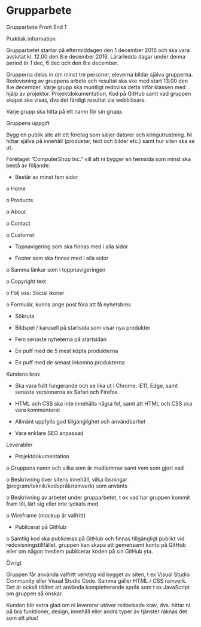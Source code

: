 # Grupparbete

Grupparbete Front End 1

Praktisk information

Grupparbetet startar på eftermiddagen den 1 december 2016 och ska vara avslutat kl. 12.00 den 8:e december 2016. Lärarledda dagar under denna period är 1 dec, 6 dec och den 8:e december.

Grupperna delas in om minst tre personer, eleverna bildar själva grupperna. Redovisning av gruppens arbete och resultat ska ske med start 13:00 den 8:e december. Varje grupp ska muntligt redovisa detta inför klassen med hjälp av projektor. Projektdokumentation, Kod på GitHub samt vad gruppen skapat ska visas, dvs det färdigt resultat via webbläsare.

Varje grupp ska hitta på ett namn för sin grupp.

Gruppens uppgift

Bygg en publik site att ett företag som säljer datorer och kringutrustning. Ni hittar själva på innehåll (produkter, text och bilder etc.) samt hur siten ska se ut.

Företaget ”ComputerShop Inc.” vill att ni bygger en hemsida som minst ska bestå av följande:

* Består av minst fem sidor

o Home

o Products

o About

o Contact

o Customer

* Topnavigering som ska finnas med i alla sidor

* Footer som ska finnas med i alla sidor

o Samma länkar som i toppnavigeringen

o Copyright text

o Följ oss: Social ikoner

o Formulär, kunna ange post föra att få nyhetsbrev

* Sökruta

* Bildspel / karusell på startsida som visar nya produkter

* Fem senaste nyheterna på startsidan

* En puff med de 5 mest köpta produkterna

* En puff med de senast inkomna produkterna

Kundens krav

* Ska vara fullt fungerande och se lika ut i Chrome, IE11, Edge, samt senaste versionerna av Safari och Firefox.

* HTML och CSS ska inte innehålla några fel, samt att HTML och CSS ska vara kommenterat

* Allmänt uppfylla god tillgänglighet och användbarhet

* Vara enklare SEO anpassad

Leverabler

* Projektdokumentation

o Gruppens namn och vilka som är medlemmar samt vem som gjort vad

o Beskrivning över sitens innehåll, vilka lösningar (program/teknik/kodspråk/ramverk) som använts

o Beskrivning av arbetet under grupparbetet, t ex vad har gruppen kommit fram till, lärt sig eller inte lyckats med

o Wireframe (mockup är valfritt)

* Publicerat på GitHub

o Samtlig kod ska publiceras på GitHub och finnas tillgängligt publikt vid redovisningstillfället, gruppen kan skapa ett gemensamt konto på GitHub eller om någon medlem publicerar koden på sin GitHub yta.

Övrigt

Gruppen får använda valfritt verktyg vid bygget av siten, t ex Visual Studio Community eller Visual Studio Code. Samma gäller HTML / CSS ramverk. Det är också tillåtet att använda kompletterande språk som t ex JavaScript om gruppen så önskar.

Kunden blir extra glad om ni levererar utöver redovisade krav, dvs. hittar ni på bra funktioner, design, innehåll eller andra typer av tjänster räknas det som ett plus!
